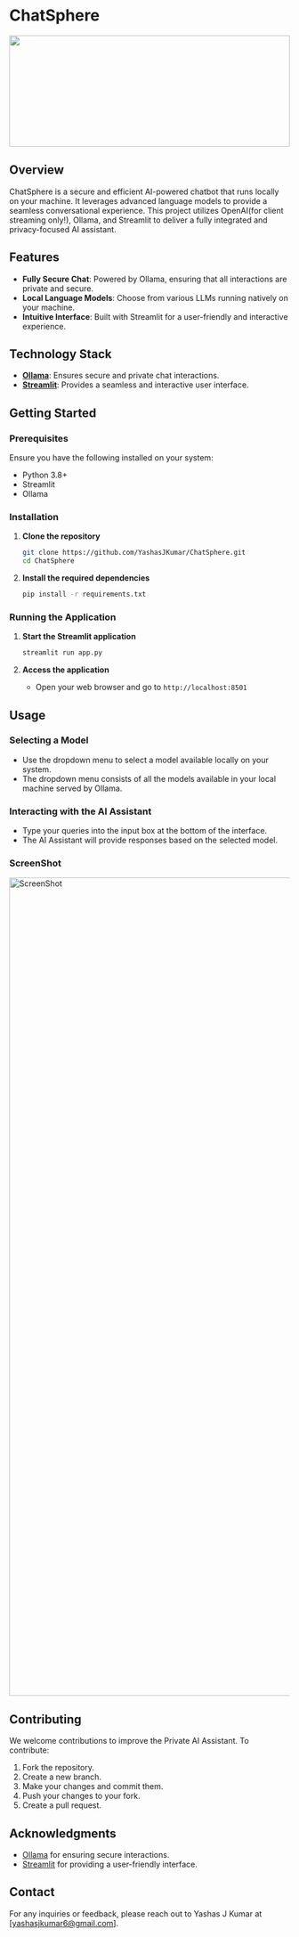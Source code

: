 
# ChatSphere

<div>
   <img src="https://img.freepik.com/premium-vector/chatbot-icon-design-bot-say-hi-through-laptop-screen-vector-icon_418020-487.jpg" width=100% height=200px/>
</div>

## Overview

ChatSphere is a secure and efficient AI-powered chatbot that runs locally on your machine. It leverages advanced language models to provide a seamless conversational experience. This project utilizes OpenAI(for client streaming only!), Ollama, and Streamlit to deliver a fully integrated and privacy-focused AI assistant.

## Features

- **Fully Secure Chat**: Powered by Ollama, ensuring that all interactions are private and secure.
- **Local Language Models**: Choose from various LLMs running natively on your machine.
- **Intuitive Interface**: Built with Streamlit for a user-friendly and interactive experience.

## Technology Stack

- **[Ollama](https://www.ollama.com)**: Ensures secure and private chat interactions.
- **[Streamlit](https://www.streamlit.io)**: Provides a seamless and interactive user interface.

## Getting Started

### Prerequisites

Ensure you have the following installed on your system:

- Python 3.8+
- Streamlit
- Ollama

### Installation

1. **Clone the repository**
   ```bash
   git clone https://github.com/YashasJKumar/ChatSphere.git
   cd ChatSphere
   ```

2. **Install the required dependencies**
   ```bash
   pip install -r requirements.txt
   ```


### Running the Application

1. **Start the Streamlit application**
   ```bash
   streamlit run app.py
   ```

2. **Access the application**
   - Open your web browser and go to `http://localhost:8501`

## Usage

### Selecting a Model

- Use the dropdown menu to select a model available locally on your system.
- The dropdown menu consists of all the models available in your local machine served by Ollama.

### Interacting with the AI Assistant

- Type your queries into the input box at the bottom of the interface.
- The AI Assistant will provide responses based on the selected model.

### ScreenShot

<img width="1470" alt="ScreenShot" src="https://github.com/user-attachments/assets/457624e9-c0e6-423e-96ed-f58fa583ad40">

## Contributing

We welcome contributions to improve the Private AI Assistant. To contribute:

1. Fork the repository.
2. Create a new branch.
3. Make your changes and commit them.
4. Push your changes to your fork.
5. Create a pull request.


## Acknowledgments

- [Ollama](https://www.ollama.com) for ensuring secure interactions.
- [Streamlit](https://www.streamlit.io) for providing a user-friendly interface.

## Contact

For any inquiries or feedback, please reach out to Yashas J Kumar at [yashasjkumar6@gmail.com].
